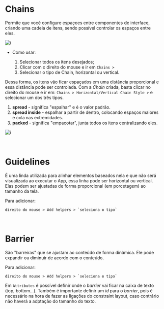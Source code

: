 # Chains

Permite que você configure espaçoes entre componentes de interface, criando uma cadeia de itens, sendo possível controlar os espaços entre eles.

![i](https://i.stack.imgur.com/ZU3Ch.png)

- Como usar:

    1. Selecionar todos os itens desejados;
    2. Clicar com o direito do mouse e ir em `Chains >`
    3. Selecionar o tipo de Chain, horizontal ou vertical.

Dessa forma, os itens vão ficar espaçados em uma distância proporcional e essa distância pode ser controlada. Com a _Chain_ criada, basta clicar no direito do mouse e ir em: `Chains > Horizontal/Vertical Chain Style >` e selecionar um dos três tipos.

1. **spread** - significa "espalhar" e é o valor padrão.
2. **spread inside** - espalhar a partir de dentro, colocando espaços maiores e cola nas extremidades.
3. **packed** - significa "empacotar", junta todos os itens centralizando eles.

![i](https://images.ctfassets.net/emmiduwd41v7/3VmsOS8KYUQeoME8o0owYM/46fad6654b17db62e1f96dd6627b7712/Cool_ConstraintLayout_09.jpg)

<br>

# Guidelines

É uma linda utilizada para alinhar elementos baseados nela e que não será visualizada ao executar o App, essa linha pode ser horizontal ou vertical. Elas podem ser ajustadas de forma proporcional (em porcetagem) ao tamanho da tela.

Para adicionar:

    direito do mouse > Add helpers > `seleciona o tipo`

<br>

# Barrier

São "barreiras" que se ajustam ao conteúdo de forma dinâmica. Ele pode expandir ou diminuir de acordo com o conteúdo. 

Para adicionar:

    direito do mouse > Add helpers > `seleciona o tipo`

Em `Attributes` é possível definir onde o _barrier_ vai ficar na caixa de texto (top, bottom...). Também é importante definir um _id_ para o _barrier_, pois é necessário na hora de fazer as ligações do constraint layout, caso contrário não haverá a adptação do tamanho do texto.
